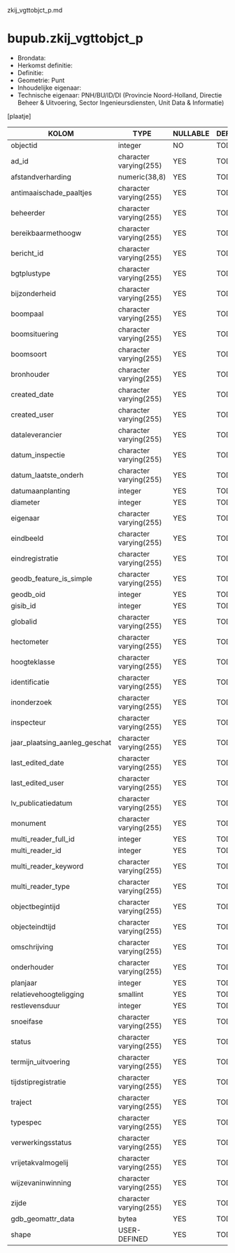 zkij_vgttobjct_p.md

# bupub.zkij_vgttobjct_p


* Brondata: 
* Herkomst definitie: 
* Definitie: 
* Geometrie: Punt
* Inhoudelijke eigenaar: 
* Technische eigenaar: PNH/BU/ID/DI (Provincie Noord-Holland, Directie Beheer & Uitvoering, Sector Ingenieursdiensten, Unit Data & Informatie)

[plaatje]


|KOLOM                            |TYPE                       |NULLABLE|DEFINITIE|
|------                           |----                       |-----   |-----    |
|objectid                         |integer                    |NO      |TODO|
|ad_id                            |character varying(255)     |YES     |TODO|
|afstandverharding                |numeric(38,8)              |YES     |TODO|
|antimaaischade_paaltjes          |character varying(255)     |YES     |TODO|
|beheerder                        |character varying(255)     |YES     |TODO|
|bereikbaarmethoogw               |character varying(255)     |YES     |TODO|
|bericht_id                       |character varying(255)     |YES     |TODO|
|bgtplustype                      |character varying(255)     |YES     |TODO|
|bijzonderheid                    |character varying(255)     |YES     |TODO|
|boompaal                         |character varying(255)     |YES     |TODO|
|boomsituering                    |character varying(255)     |YES     |TODO|
|boomsoort                        |character varying(255)     |YES     |TODO|
|bronhouder                       |character varying(255)     |YES     |TODO|
|created_date                     |character varying(255)     |YES     |TODO|
|created_user                     |character varying(255)     |YES     |TODO|
|dataleverancier                  |character varying(255)     |YES     |TODO|
|datum_inspectie                  |character varying(255)     |YES     |TODO|
|datum_laatste_onderh             |character varying(255)     |YES     |TODO|
|datumaanplanting                 |integer                    |YES     |TODO|
|diameter                         |integer                    |YES     |TODO|
|eigenaar                         |character varying(255)     |YES     |TODO|
|eindbeeld                        |character varying(255)     |YES     |TODO|
|eindregistratie                  |character varying(255)     |YES     |TODO|
|geodb_feature_is_simple          |character varying(255)     |YES     |TODO|
|geodb_oid                        |integer                    |YES     |TODO|
|gisib_id                         |integer                    |YES     |TODO|
|globalid                         |character varying(255)     |YES     |TODO|
|hectometer                       |character varying(255)     |YES     |TODO|
|hoogteklasse                     |character varying(255)     |YES     |TODO|
|identificatie                    |character varying(255)     |YES     |TODO|
|inonderzoek                      |character varying(255)     |YES     |TODO|
|inspecteur                       |character varying(255)     |YES     |TODO|
|jaar_plaatsing_aanleg_geschat    |character varying(255)     |YES     |TODO|
|last_edited_date                 |character varying(255)     |YES     |TODO|
|last_edited_user                 |character varying(255)     |YES     |TODO|
|lv_publicatiedatum               |character varying(255)     |YES     |TODO|
|monument                         |character varying(255)     |YES     |TODO|
|multi_reader_full_id             |integer                    |YES     |TODO|
|multi_reader_id                  |integer                    |YES     |TODO|
|multi_reader_keyword             |character varying(255)     |YES     |TODO|
|multi_reader_type                |character varying(255)     |YES     |TODO|
|objectbegintijd                  |character varying(255)     |YES     |TODO|
|objecteindtijd                   |character varying(255)     |YES     |TODO|
|omschrijving                     |character varying(255)     |YES     |TODO|
|onderhouder                      |character varying(255)     |YES     |TODO|
|planjaar                         |integer                    |YES     |TODO|
|relatievehoogteligging           |smallint                   |YES     |TODO|
|restlevensduur                   |integer                    |YES     |TODO|
|snoeifase                        |character varying(255)     |YES     |TODO|
|status                           |character varying(255)     |YES     |TODO|
|termijn_uitvoering               |character varying(255)     |YES     |TODO|
|tijdstipregistratie              |character varying(255)     |YES     |TODO|
|traject                          |character varying(255)     |YES     |TODO|
|typespec                         |character varying(255)     |YES     |TODO|
|verwerkingsstatus                |character varying(255)     |YES     |TODO|
|vrijetakvalmogelij               |character varying(255)     |YES     |TODO|
|wijzevaninwinning                |character varying(255)     |YES     |TODO|
|zijde                            |character varying(255)     |YES     |TODO|
|gdb_geomattr_data                |bytea                      |YES     |TODO|
|shape                            |USER-DEFINED               |YES     |TODO|
